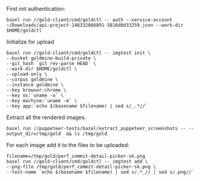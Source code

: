 
First init authentication:

```
bazel run //gold-client/cmd/goldctl -- auth --service-account ~/Downloads/api-project-146332866891-3816d0d33259.json --work-dir $HOME/goldctl
```

Initialize for upload

```
bazel run //gold-client/cmd/goldctl -- imgtest init \
--bucket goldmine-build-private \
--git_hash `git rev-parse HEAD` \
--work-dir $HOME/goldctl \
--upload-only \
--corpus goldmine \
--instance goldmine \
--key browser:chrome \
--key os:`uname -o` \
--key machine:`uname -m` \
--key app:`echo $(basename $filename) | sed s/_.*//`
```


Extract all the rendered images.

```
bazel run //puppeteer-tests/bazel/extract_puppeteer_screenshots -- --output_dir=/tmp/gold  && ls /tmp/gold
```

For each image add it to the files to be uploaded:

```
filename=/tmp/gold/perf_commit-detail-picker-sk.png
bazel run //gold-client/cmd/goldctl -- imgtest add \
--png-file /tmp/gold/perf_commit-detail-picker-sk.png \
--test-name `echo $(basename $filename) | sed s/.*_// | sed s/.png//` 
```